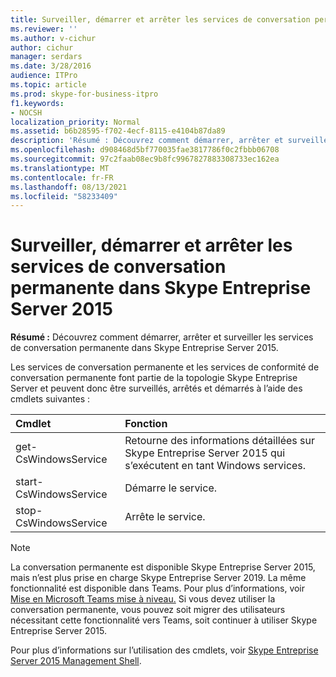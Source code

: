 ```yaml
---
title: Surveiller, démarrer et arrêter les services de conversation permanente dans Skype Entreprise Server 2015
ms.reviewer: ''
ms.author: v-cichur
author: cichur
manager: serdars
ms.date: 3/28/2016
audience: ITPro
ms.topic: article
ms.prod: skype-for-business-itpro
f1.keywords:
- NOCSH
localization_priority: Normal
ms.assetid: b6b28595-f702-4ecf-8115-e4104b87da89
description: 'Résumé : Découvrez comment démarrer, arrêter et surveiller les services de conversation permanente dans Skype Entreprise Server 2015.'
ms.openlocfilehash: d908468d5bf770035fae3817786f0c2fbbb06708
ms.sourcegitcommit: 97c2faab08ec9b8fc9967827883308733ec162ea
ms.translationtype: MT
ms.contentlocale: fr-FR
ms.lasthandoff: 08/13/2021
ms.locfileid: "58233409"
---
```

# <a name="monitor-start-and-stop-the-persistent-chat-services-in-skype-for-business-server-2015"></a>Surveiller, démarrer et arrêter les services de conversation permanente dans Skype Entreprise Server 2015
 
**Résumé :** Découvrez comment démarrer, arrêter et surveiller les services de conversation permanente dans Skype Entreprise Server 2015.
  
Les services de conversation permanente et les services de conformité de conversation permanente font partie de la topologie Skype Entreprise Server et peuvent donc être surveillés, arrêtés et démarrés à l’aide des cmdlets suivantes :
  
|Cmdlet|Fonction|
|:-----|:-----|
|get-CsWindowsService  <br/> |Retourne des informations détaillées sur Skype Entreprise Server 2015 qui s’exécutent en tant Windows services.  <br/> |
|start-CsWindowsService  <br/> |Démarre le service.  <br/> |
|stop-CsWindowsService  <br/> |Arrête le service.  <br/> |
   
> [!NOTE]
> La conversation permanente est disponible Skype Entreprise Server 2015, mais n’est plus prise en charge Skype Entreprise Server 2019. La même fonctionnalité est disponible dans Teams. Pour plus d’informations, voir [Mise en Microsoft Teams mise à niveau.](/microsoftteams/upgrade-start-here) Si vous devez utiliser la conversation permanente, vous pouvez soit migrer des utilisateurs nécessitant cette fonctionnalité vers Teams, soit continuer à utiliser Skype Entreprise Server 2015. 

Pour plus d’informations sur l’utilisation des cmdlets, voir [Skype Entreprise Server 2015 Management Shell](../management-shell.md).
  

